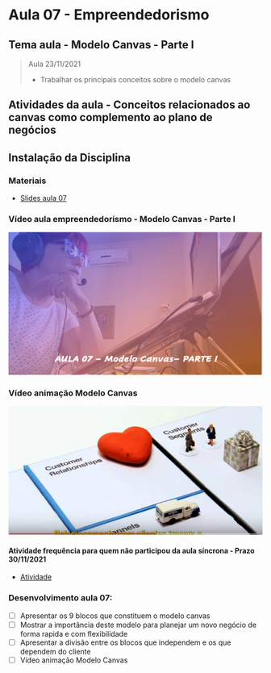 # Aula 07 - Empreendedorismo
## Tema aula - Modelo Canvas - Parte I

> Aula 23/11/2021
> 
> * Trabalhar os principais conceitos sobre o modelo canvas

## Atividades da aula - Conceitos relacionados ao canvas como complemento ao plano de negócios

## Instalação da Disciplina

### Materiais

- [Slides aula 07](Aula_7_canvas_parte1.pdf)

### Vídeo aula empreendedorismo -  Modelo Canvas - Parte I

[![Aula - Modelo Canvas Parte I](capa_aula7.png)](https://www.youtube.com/watch?v=ySMPJJd7YJo)

### Vídeo animação Modelo Canvas

[![Vídeo animação Canvas](animacao_canvas.png)](https://www.youtube.com/watch?v=tYbvFYQGm-0)

####  Atividade frequência para quem não participou da aula síncrona - Prazo 30/11/2021

- [Atividade](https://forms.gle/qVpJ24DvM5FiPna2A)

### Desenvolvimento aula 07: 

- [ ]  Apresentar os 9 blocos que constituem o modelo canvas
- [ ]  Mostrar a importância deste modelo para planejar um novo negócio de forma rapida e com flexibilidade
- [ ]  Apresentar a divisão entre os blocos que independem e os que dependem do cliente
- [ ]  Vídeo animação Modelo Canvas
